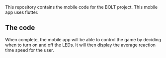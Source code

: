 This repository contains the mobile code for the BOLT project.
This mobile app uses flutter.

## The code

When complete, the mobile app will be able to control the game by deciding when to turn on and off the LEDs. It will then display the average reaction time speed for the user.
